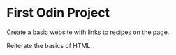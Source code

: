 # First Odin Project
Create a basic website with links to recipes on the page. 

Reiterate the basics of HTML. 
